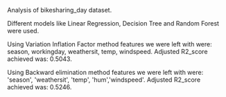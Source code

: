 Analysis of bikesharing_day dataset.

Different models like Linear Regression, Decision Tree and Random Forest were used.

Using Variation Inflation Factor method features we were left with were: season, workingday, weathersit, temp, windspeed. Adjusted R2_score achieved was: 0.5043.

Using Backward elimination method features we were left with were: 'season', 'weathersit', 'temp', 'hum','windspeed'. Adjusted R2_score achieved was: 0.5246.


